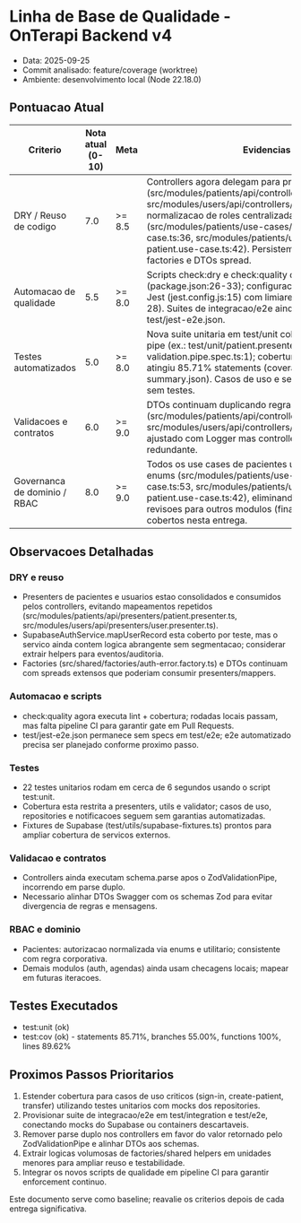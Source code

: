# Linha de Base de Qualidade - OnTerapi Backend v4

- Data: 2025-09-25
- Commit analisado: feature/coverage (worktree)
- Ambiente: desenvolvimento local (Node 22.18.0)

## Pontuacao Atual

| Criterio | Nota atual (0-10) | Meta | Evidencias chave |
| --- | --- | --- | --- |
| DRY / Reuso de codigo | 7.0 | >= 8.5 | Controllers agora delegam para presenters compartilhados (src/modules/patients/api/controllers/patients.controller.ts:48, src/modules/users/api/controllers/users.controller.ts:45); normalizacao de roles centralizada com mapRoleToDomain (src/modules/patients/use-cases/create-patient.use-case.ts:36, src/modules/patients/use-cases/transfer-patient.use-case.ts:42). Persistem duplicacoes pontuais em factories e DTOs spread. |
| Automacao de qualidade | 5.5 | >= 8.0 | Scripts check:dry e check:quality configurados (package.json:26-33); configuracao de cobertura agregada no Jest (jest.config.js:15) com limiares globais (jest.config.js:23-28). Suites de integracao/e2e ainda ausentes apesar de test/jest-e2e.json. |
| Testes automatizados | 5.0 | >= 8.0 | Nova suite unitaria em test/unit cobrindo presenters, utils e pipe (ex.: test/unit/patient.presenter.spec.ts:1, test/unit/zod-validation.pipe.spec.ts:1); cobertura medida pelo script test:cov atingiu 85.71% statements (coverage/coverage-summary.json). Casos de uso e servicos principais continuam sem testes. |
| Validacoes e contratos | 6.0 | >= 9.0 | DTOs continuam duplicando regras dos schemas Zod (src/modules/patients/api/controllers/patients.controller.ts:122, src/modules/users/api/controllers/users.controller.ts:109); pipe ajustado com Logger mas controllers ainda fazem parse redundante. |
| Governanca de dominio / RBAC | 8.0 | >= 9.0 | Todos os use cases de pacientes usam mapRoleToDomain e enums (src/modules/patients/use-cases/list-patients.use-case.ts:53, src/modules/patients/use-cases/archive-patient.use-case.ts:42), eliminando strings soltas. Restam revisoes para outros modulos (financeiro, agendas) nao cobertos nesta entrega. |

## Observacoes Detalhadas

### DRY e reuso
- Presenters de pacientes e usuarios estao consolidados e consumidos pelos controllers, evitando mapeamentos repetidos (src/modules/patients/api/presenters/patient.presenter.ts, src/modules/users/api/presenters/user.presenter.ts).
- SupabaseAuthService.mapUserRecord esta coberto por teste, mas o servico ainda contem logica abrangente sem segmentacao; considerar extrair helpers para eventos/auditoria.
- Factories (src/shared/factories/auth-error.factory.ts) e DTOs continuam com spreads extensos que poderiam consumir presenters/mappers.

### Automacao e scripts
- check:quality agora executa lint + cobertura; rodadas locais passam, mas falta pipeline CI para garantir gate em Pull Requests.
- test/jest-e2e.json permanece sem specs em test/e2e; e2e automatizado precisa ser planejado conforme proximo passo.

### Testes
- 22 testes unitarios rodam em cerca de 6 segundos usando o script test:unit.
- Cobertura esta restrita a presenters, utils e validator; casos de uso, repositories e notificacoes seguem sem garantias automatizadas.
- Fixtures de Supabase (test/utils/supabase-fixtures.ts) prontos para ampliar cobertura de servicos externos.

### Validacao e contratos
- Controllers ainda executam schema.parse apos o ZodValidationPipe, incorrendo em parse duplo.
- Necessario alinhar DTOs Swagger com os schemas Zod para evitar divergencia de regras e mensagens.

### RBAC e dominio
- Pacientes: autorizacao normalizada via enums e utilitario; consistente com regra corporativa.
- Demais modulos (auth, agendas) ainda usam checagens locais; mapear em futuras iteracoes.

## Testes Executados
- test:unit (ok)
- test:cov (ok) - statements 85.71%, branches 55.00%, functions 100%, lines 89.62%

## Proximos Passos Prioritarios
1. Estender cobertura para casos de uso criticos (sign-in, create-patient, transfer) utilizando testes unitarios com mocks dos repositories.
2. Provisionar suite de integracao/e2e em test/integration e test/e2e, conectando mocks do Supabase ou containers descartaveis.
3. Remover parse duplo nos controllers em favor do valor retornado pelo ZodValidationPipe e alinhar DTOs aos schemas.
4. Extrair logicas volumosas de factories/shared helpers em unidades menores para ampliar reuso e testabilidade.
5. Integrar os novos scripts de qualidade em pipeline CI para garantir enforcement continuo.

Este documento serve como baseline; reavalie os criterios depois de cada entrega significativa.
